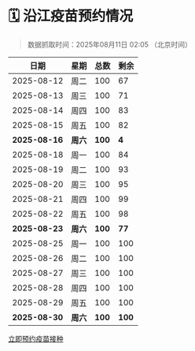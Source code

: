 # 🗓️ 沿江疫苗预约情况

> 数据抓取时间：2025年08月11日 02:05 （北京时间）

| 日期 | 星期 | 总数 | 剩余 |
|------|------|------|------|
| 2025-08-12 | 周二 | 100 | 67 |
| 2025-08-13 | 周三 | 100 | 71 |
| 2025-08-14 | 周四 | 100 | 83 |
| 2025-08-15 | 周五 | 100 | 82 |
| **2025-08-16** | **周六** | **100** | **4** |
| 2025-08-18 | 周一 | 100 | 84 |
| 2025-08-19 | 周二 | 100 | 93 |
| 2025-08-20 | 周三 | 100 | 95 |
| 2025-08-21 | 周四 | 100 | 99 |
| 2025-08-22 | 周五 | 100 | 98 |
| **2025-08-23** | **周六** | **100** | **77** |
| 2025-08-25 | 周一 | 100 | 100 |
| 2025-08-26 | 周二 | 100 | 100 |
| 2025-08-27 | 周三 | 100 | 100 |
| 2025-08-28 | 周四 | 100 | 100 |
| 2025-08-29 | 周五 | 100 | 100 |
| **2025-08-30** | **周六** | **100** | **100** |


<div class="button-container">
<a class="btn" href="http://yfzweb.ishequ.net/#/login" target="_blank">立即预约疫苗接种</a>
</div>
